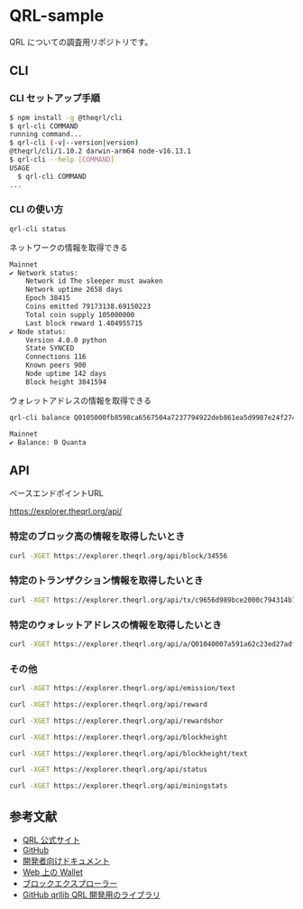 # QRL-sample

QRL についての調査用リポジトリです。

## CLI

### CLI セットアップ手順

```bash
$ npm install -g @theqrl/cli
$ qrl-cli COMMAND
running command...
$ qrl-cli (-v|--version|version)
@theqrl/cli/1.10.2 darwin-arm64 node-v16.13.1
$ qrl-cli --help [COMMAND]
USAGE
  $ qrl-cli COMMAND
...
```

### CLI の使い方

```bash
qrl-cli status
```

ネットワークの情報を取得できる

```bash
Mainnet
✔ Network status:
    Network id The sleeper must awaken
    Network uptime 2658 days
    Epoch 38415
    Coins emitted 79173138.69150223
    Total coin supply 105000000
    Last block reward 1.404955715
✔ Node status:
    Version 4.0.0 python
    State SYNCED
    Connections 116
    Known peers 900
    Node uptime 142 days
    Block height 3841594
```

ウォレットアドレスの情報を取得できる

```bash
qrl-cli balance Q0105000fb8598ca6567504a7237794922deb861ea5d9987e24f274ddba55974d87015550c356b5
```

```bash
Mainnet
✔ Balance: 0 Quanta
```

## API

ベースエンドポイントURL

https://explorer.theqrl.org/api/

### 特定のブロック高の情報を取得したいとき

```bash
curl -XGET https://explorer.theqrl.org/api/block/34556
```

### 特定のトランザクション情報を取得したいとき

```bash
curl -XGET https://explorer.theqrl.org/api/tx/c9656d989bce2000c794314b73882b0ebb99fa1fe58e7a466a8a64e7b851a4c6
```

### 特定のウォレットアドレスの情報を取得したいとき

```bash
curl -XGET https://explorer.theqrl.org/api/a/Q01040007a591a62c23ed27adfe3df8eb812ee5e4b73e47fb8471e8d78ecd9b4cadc325ca36d86e
```

### その他

```bash
curl -XGET https://explorer.theqrl.org/api/emission/text

curl -XGET https://explorer.theqrl.org/api/reward

curl -XGET https://explorer.theqrl.org/api/rewardshor

curl -XGET https://explorer.theqrl.org/api/blockheight

curl -XGET https://explorer.theqrl.org/api/blockheight/text

curl -XGET https://explorer.theqrl.org/api/status

curl -XGET https://explorer.theqrl.org/api/miningstats
```


## 参考文献

- [QRL 公式サイト](https://www.theqrl.org/)
- [GitHub](https://www.theqrl.org/)
- [開発者向けドキュメント](https://docs.theqrl.org/)
- [Web 上の Wallet](https://wallet.theqrl.org/)
- [ブロックエクスプローラー](https://testnet-explorer.theqrl.org/)
- [GitHub qrllib QRL 開発用のライブラリ](https://github.com/theQRL/qrllib)
